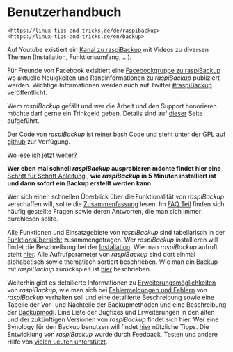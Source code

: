 # Benutzerhandbuch

``` admonish note title="Quelle"
<https://linux-tips-and-tricks.de/de/raspibackup>
<https://linux-tips-and-tricks.de/en/backup>
```
[.status]: todo "check"


Auf Youtube existiert ein [Kanal zu raspiBackup](https://www.youtube.com/channel/UCnFHtfMXVpWy6mzMazqyINg)
mit Videos zu diversen Themen (Installation, Funktionsumfang, ...).

Für Freunde von Facebook exisitiert eine [Facebookgruppe zu raspiBackup](https://www.facebook.com/pages/raspiBackup/1390788211249738) wo
aktuelle Neuigkeiten und Randinformationen zu *raspiBackup* publiziert werden.
Wichtige Informationen werden auch auf Twitter [#raspiBackup](https://www.twitter.com/linuxframp) veröffentlicht.

Wem *raspiBackup* gefällt und wer die Arbeit und den Support honorieren möchte darf gerne ein Trinkgeld geben.
Details sind auf [dieser](donations.md) Seite aufgeführt.

Der Code von *raspiBackup* ist reiner bash Code und steht unter der GPL auf [github](https://github.com/framps/raspiBackup) zur Verfügung.


Wo lese ich jetzt weiter?

**Wer eben mal schnell *raspiBackup* ausprobieren möchte findet hier eine**
[Schritt für Schritt Anleitung](installation-in-5-minutes.md) **, wie *raspiBackup* in 5 Minuten installiert ist und dann
sofort ein Backup erstellt werden kann.**

Wer sich einen schnellen Überblick über die Funktionalität von *raspiBackup*
verschaffen will, sollte die [Zusammenfassung](introduction.md#zusammenfassung) lesen.
Im [FAQ Teil](faq.md) finden sich häufig gestellte Fragen sowie deren Antworten,
die man sich immer durchlesen sollte.

Alle Funktionen und Einsatzgebiete von *raspiBackup* sind tabellarisch in der
[Funktionsübersicht](function-overview.md) zusammengetragen. Wer *raspiBackup* installieren will findet
die Beschreibung bei der [Installation](installation.md). Wie man *raspiBackup* aufruft steht [hier](usage-and-options.md).
Alle Aufrufparameter von *raspiBackup* sind dort einmal alphabetisch sowie
thematisch sortiert beschrieben. Wie man ein Backup mit *raspiBackup*
zurückspielt ist [hier](restore.md) beschrieben.

Weiterhin gibt es detailierte Informationen zu [Erweiterungsmöglichkeiten](hooks-for-own-scripts.md) von
*raspiBackup*, wie man sich bei [Fehlermeldungen und Fehlern](error-messages.md) von *raspiBackup*
verhalten soll und eine detailierte Beschreibung sowie eine Tabelle der Vor-
und Nachteile der Backupmethoden und eine Beschreibung der [Backupmodi](backuptypes.md). Eine
Liste der Bugfixes und Erweiterungen in den alten und der zukünftigen Versionen
von *raspiBackup* findet sich hier. Wer eine Synology für den Backup benutzen
will findet [hier](synology-as-backupspace.md) nützliche Tipps. Die Entwicklung von *raspiBackup* wurde durch
Feedback, Testen und andere Hilfe von [vielen Leuten unterstützt](thanks.md).
